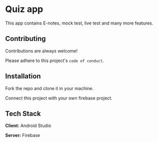 
# Quiz app

This app contains E-notes, mock test, live test and many more features.


## Contributing

Contributions are always welcome!

Please adhere to this project's `code of conduct`.


## Installation

Fork the repo and clone it in your machine. 

Connect this project with your own firebase project. 
## Tech Stack

**Client:**  Android Studio

**Server:** Firebase
